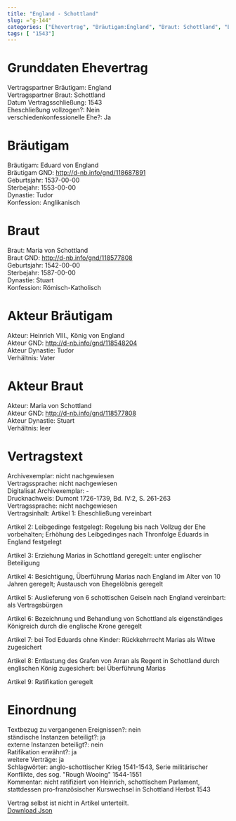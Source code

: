 ```yaml
---
title: "England - Schottland"
slug: ="g-144"
categories: ["Ehevertrag", "Bräutigam:England", "Braut: Schottland", "Eheschließung vollzogen?:Nein", "verschiedenkonfessionelle Ehe?:Ja", "Dynastie Bräutigam:Tudor", "Akteur Bräutigam:Heinrich VIII., König von England", "Akteur Braut:Maria von Schottland", "Textbezug?:nein", "Ständisch?:ja", "Ratifikation?:ja", "Sonstiges?:ja", "Bräutigam:England", "Braut: Schottland"]
tags: [ "1543"]
---
```

<!--more-->

# Grunddaten Ehevertrag

Vertragspartner Bräutigam: England<br>
Vertragspartner Braut: Schottland<br>
Datum Vertragsschließung: 1543<br>
Eheschließung vollzogen?: Nein<br>
verschiedenkonfessionelle Ehe?: Ja<br>
# Bräutigam

Bräutigam: Eduard von England<br>
Bräutigam GND: http://d-nb.info/gnd/118687891<br>
Geburtsjahr: 1537-00-00<br>
Sterbejahr: 1553-00-00<br>
Dynastie: Tudor<br>
Konfession: Anglikanisch<br>
# Braut

Braut: Maria von Schottland<br>
Braut GND: http://d-nb.info/gnd/118577808<br>
Geburtsjahr: 1542-00-00<br>
Sterbejahr: 1587-00-00<br>
Dynastie: Stuart<br>
Konfession: Römisch-Katholisch<br>
# Akteur Bräutigam

Akteur: Heinrich VIII., König von England<br>
Akteur GND: http://d-nb.info/gnd/118548204<br>
Akteur Dynastie: Tudor<br>
Verhältnis: Vater<br>
# Akteur Braut

Akteur: Maria von Schottland<br>
Akteur GND: http://d-nb.info/gnd/118577808<br>
Akteur Dynastie: Stuart<br>
Verhältnis: leer<br>
# Vertragstext

Archivexemplar: nicht nachgewiesen<br>
Vertragssprache: nicht nachgewiesen<br>
Digitalisat Archivexemplar: -<br>
Drucknachweis: Dumont 1726-1739, Bd. IV:2, S. 261-263<br>
Vertragssprache: nicht nachgewiesen<br>
Vertragsinhalt: Artikel 1: Eheschließung vereinbart

Artikel 2: Leibgedinge festgelegt: Regelung bis nach Vollzug der Ehe vorbehalten;  Erhöhung des Leibgedinges nach Thronfolge Eduards in England festgelegt 

Artikel 3: Erziehung Marias in Schottland geregelt: unter englischer Beteiligung

Artikel 4: Besichtigung, Überführung Marias nach England im Alter von 10 Jahren geregelt; Austausch von Ehegelöbnis geregelt

Artikel 5: Auslieferung von 6 schottischen Geiseln nach England vereinbart: als Vertragsbürgen
 
Artikel 6: Bezeichnung und Behandlung von Schottland als eigenständiges Königreich durch die englische Krone geregelt

Artikel 7: bei Tod Eduards ohne Kinder: Rückkehrrecht Marias als Witwe zugesichert

Artikel 8: Entlastung des Grafen von Arran als Regent in Schottland durch englischen König zugesichert: bei Überführung Marias

Artikel 9: Ratifikation geregelt<br>
# Einordnung

Textbezug zu vergangenen Ereignissen?: nein<br>
ständische Instanzen beteiligt?: ja<br>
externe Instanzen beteiligt?: nein<br>
Ratifikation erwähnt?: ja<br>
weitere Verträge: ja<br>
Schlagwörter: anglo-schottischer Krieg 1541-1543, Serie militärischer Konflikte, des sog. "Rough Wooing" 1544-1551<br>
Kommentar: nicht ratifiziert von Heinrich, schottischem Parlament, stattdessen pro-französischer Kurswechsel in Schottland Herbst 1543

Vertrag selbst ist nicht in Artikel unterteilt.<br>
[Download Json](/vertraege/vertrag-144.json)